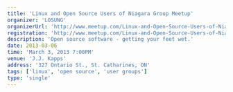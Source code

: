 ```yaml
---
title: 'Linux and Open Source Users of Niagara Group Meetup'
organizer: 'LOSUNG'
organizerUrl: 'http://www.meetup.com/Linux-and-Open-Source-Users-of-Niagara-Group/'
registration: 'http://www.meetup.com/Linux-and-Open-Source-Users-of-Niagara-Group/events/105991132/'
description: 'Open source software - getting your feet wet.'
date: 2013-03-06
time: 'March 3, 2013 7:00PM'
venue: 'J.J. Kapps'
address: '327 Ontario St., St. Catharines, ON'
tags: ['linux', 'open source', 'user groups']
type: 'single'
---
```

